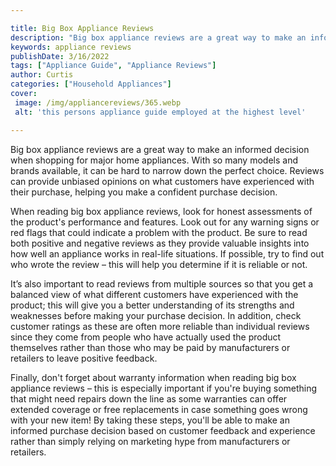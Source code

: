 ```yaml
---

title: Big Box Appliance Reviews
description: "Big box appliance reviews are a great way to make an informed decision when shopping for major home appliances. With so many model...lets find out"
keywords: appliance reviews
publishDate: 3/16/2022
tags: ["Appliance Guide", "Appliance Reviews"]
author: Curtis
categories: ["Household Appliances"]
cover: 
 image: /img/appliancereviews/365.webp
 alt: 'this persons appliance guide employed at the highest level'

---
```


Big box appliance reviews are a great way to make an informed decision when shopping for major home appliances. With so many models and brands available, it can be hard to narrow down the perfect choice. Reviews can provide unbiased opinions on what customers have experienced with their purchase, helping you make a confident purchase decision.

When reading big box appliance reviews, look for honest assessments of the product's performance and features. Look out for any warning signs or red flags that could indicate a problem with the product. Be sure to read both positive and negative reviews as they provide valuable insights into how well an appliance works in real-life situations. If possible, try to find out who wrote the review – this will help you determine if it is reliable or not.

It’s also important to read reviews from multiple sources so that you get a balanced view of what different customers have experienced with the product; this will give you a better understanding of its strengths and weaknesses before making your purchase decision. In addition, check customer ratings as these are often more reliable than individual reviews since they come from people who have actually used the product themselves rather than those who may be paid by manufacturers or retailers to leave positive feedback. 

Finally, don't forget about warranty information when reading big box appliance reviews – this is especially important if you're buying something that might need repairs down the line as some warranties can offer extended coverage or free replacements in case something goes wrong with your new item! By taking these steps, you'll be able to make an informed purchase decision based on customer feedback and experience rather than simply relying on marketing hype from manufacturers or retailers.

